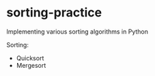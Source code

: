 # sorting-practice
Implementing various sorting algorithms in Python

Sorting:
- Quicksort
- Mergesort
